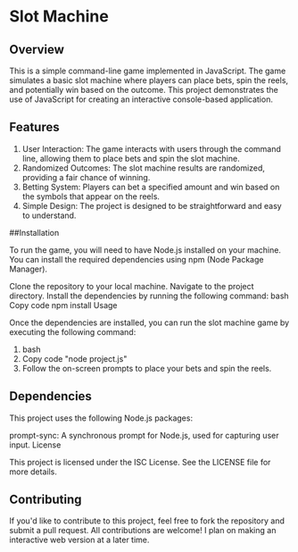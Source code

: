# Slot Machine



## Overview

This is a simple command-line game implemented in JavaScript. The game simulates a basic slot machine where players can place bets, spin the reels, and potentially win based on the outcome. This project demonstrates the use of JavaScript for creating an interactive console-based application.



## Features

1. User Interaction: The game interacts with users through the command line, allowing them to place bets and spin the slot machine.
2. Randomized Outcomes: The slot machine results are randomized, providing a fair chance of winning.
3. Betting System: Players can bet a specified amount and win based on the symbols that appear on the reels.
4. Simple Design: The project is designed to be straightforward and easy to understand.

##Installation



To run the game, you will need to have Node.js installed on your machine. You can install the required dependencies using npm (Node Package Manager).

Clone the repository to your local machine.
Navigate to the project directory.
Install the dependencies by running the following command:
bash
Copy code
npm install
Usage



Once the dependencies are installed, you can run the slot machine game by executing the following command:

1. bash
2. Copy code "node project.js"
3. Follow the on-screen prompts to place your bets and spin the reels.



## Dependencies

This project uses the following Node.js packages:

prompt-sync: A synchronous prompt for Node.js, used for capturing user input.
License

This project is licensed under the ISC License. See the LICENSE file for more details.



## Contributing

If you'd like to contribute to this project, feel free to fork the repository and submit a pull request. All contributions are welcome! I plan on making an interactive web version at a later time.
